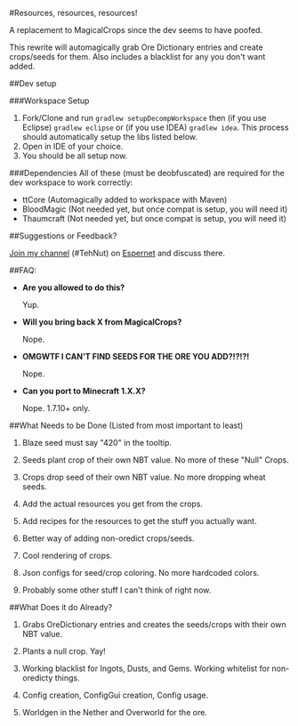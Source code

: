 #Resources, resources, resources!

A replacement to MagicalCrops since the dev seems to have poofed.

This rewrite will automagically grab Ore Dictionary entries and create crops/seeds for them. Also includes a blacklist for any you don't want added.

##Dev setup

###Workspace Setup
1. Fork/Clone and run `gradlew setupDecompWorkspace` then (if you use Eclipse) `gradlew eclipse` or (if you use IDEA) `gradlew idea`. This process should automatically setup the libs listed below.
2. Open in IDE of your choice.
3. You should be all setup now.

###Dependencies
All of these (must be deobfuscated) are required for the dev workspace to work correctly:

* ttCore (Automagically added to workspace with Maven)
* BloodMagic (Not needed yet, but once compat is setup, you will need it)
* Thaumcraft (Not needed yet, but once compat is setup, you will need it)

##Suggestions or Feedback?

[Join my channel](https://webchat.esper.net/?channels=tehnut) (#TehNut) on [Espernet](https://www.esper.net/) and discuss there.

##FAQ:

* __Are you allowed to do this?__
   
   Yup.

* __Will you bring back X from MagicalCrops?__
   
   Nope.

* __OMGWTF I CAN'T FIND SEEDS FOR THE ORE YOU ADD?!?!?!__
   
   Nope.

* __Can you port to Minecraft 1.X.X?__ 
   
   Nope. 1.7.10+ only.

##What Needs to be Done
(Listed from most important to least)

1. Blaze seed must say "420" in the tooltip.

2. Seeds plant crop of their own NBT value. No more of these "Null" Crops.

3. Crops drop seed of their own NBT value. No more dropping wheat seeds.

4. Add the actual resources you get from the crops.

5. Add recipes for the resources to get the stuff you actually want.

6. Better way of adding non-oredict crops/seeds.

7. Cool rendering of crops.

8. Json configs for seed/crop coloring. No more hardcoded colors.

9. Probably some other stuff I can't think of right now.

##What Does it do Already?

1. Grabs OreDictionary entries and creates the seeds/crops with their own NBT value.

2. Plants a null crop. Yay!

3. Working blacklist for Ingots, Dusts, and Gems. Working whitelist for non-oredicty things.

4. Config creation, ConfigGui creation, Config usage.

5. Worldgen in the Nether and Overworld for the ore.